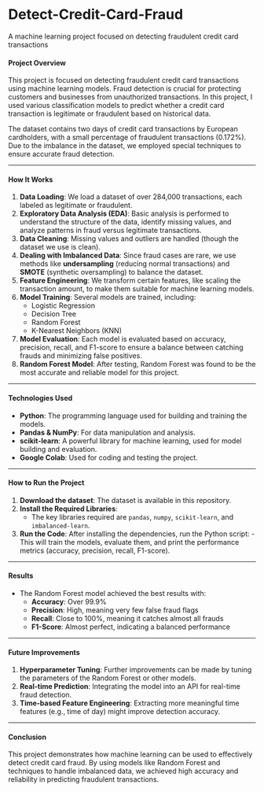 # Detect-Credit-Card-Fraud
A machine learning project focused on detecting fraudulent credit card transactions


#### **Project Overview**

This project is focused on detecting fraudulent credit card transactions using machine learning models. Fraud detection is crucial for protecting customers and businesses from unauthorized transactions. In this project, I used various classification models to predict whether a credit card transaction is legitimate or fraudulent based on historical data.

The dataset contains two days of credit card transactions by European cardholders, with a small percentage of fraudulent transactions (0.172%). Due to the imbalance in the dataset, we employed special techniques to ensure accurate fraud detection.

---

#### **How It Works**

1. **Data Loading**: We load a dataset of over 284,000 transactions, each labeled as legitimate or fraudulent.
2. **Exploratory Data Analysis (EDA)**: Basic analysis is performed to understand the structure of the data, identify missing values, and analyze patterns in fraud versus legitimate transactions.
3. **Data Cleaning**: Missing values and outliers are handled (though the dataset we use is clean).
4. **Dealing with Imbalanced Data**: Since fraud cases are rare, we use methods like **undersampling** (reducing normal transactions) and **SMOTE** (synthetic oversampling) to balance the dataset.
5. **Feature Engineering**: We transform certain features, like scaling the transaction amount, to make them suitable for machine learning models.
6. **Model Training**: Several models are trained, including:
   - Logistic Regression
   - Decision Tree
   - Random Forest
   - K-Nearest Neighbors (KNN)
7. **Model Evaluation**: Each model is evaluated based on accuracy, precision, recall, and F1-score to ensure a balance between catching frauds and minimizing false positives.
8. **Random Forest Model**: After testing, Random Forest was found to be the most accurate and reliable model for this project.

---

#### **Technologies Used**

- **Python**: The programming language used for building and training the models.
- **Pandas & NumPy**: For data manipulation and analysis.
- **scikit-learn**: A powerful library for machine learning, used for model building and evaluation.
- **Google Colab**: Used for coding and testing the project.

---

#### **How to Run the Project**

1. **Download the dataset**: The dataset is available in this repository.
2. **Install the Required Libraries**: 
   - The key libraries required are `pandas`, `numpy`, `scikit-learn`, and `imbalanced-learn`.
3. **Run the Code**: After installing the dependencies, run the Python script:
   -This will train the models, evaluate them, and print the performance metrics (accuracy, precision, recall, F1-score).

---

#### **Results**

- The Random Forest model achieved the best results with:
  - **Accuracy**: Over 99.9%
  - **Precision**: High, meaning very few false fraud flags
  - **Recall**: Close to 100%, meaning it catches almost all frauds
  - **F1-Score**: Almost perfect, indicating a balanced performance

---

#### **Future Improvements**

1. **Hyperparameter Tuning**: Further improvements can be made by tuning the parameters of the Random Forest or other models.
2. **Real-time Prediction**: Integrating the model into an API for real-time fraud detection.
3. **Time-based Feature Engineering**: Extracting more meaningful time features (e.g., time of day) might improve detection accuracy.

---

#### **Conclusion**

This project demonstrates how machine learning can be used to effectively detect credit card fraud. By using models like Random Forest and techniques to handle imbalanced data, we achieved high accuracy and reliability in predicting fraudulent transactions.

